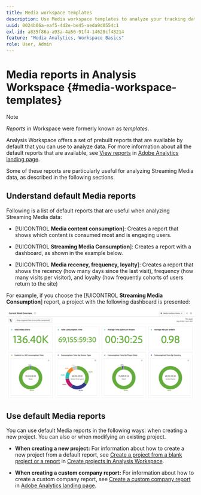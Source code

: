 ```yaml
---
title: Media workspace templates
description: Use Media workspace templates to analyze your tracking data. Choose standard templates for Acquisition or Streaming Media or create your own custom templates.
uuid: 0024b06a-eaf5-4d2e-be45-aeda9d0554c1
exl-id: a835f86a-a93a-4a56-91f4-14628cf48214
feature: "Media Analytics, Workspace Basics"
role: User, Admin
---
```

# Media reports in Analysis Workspace {#media-workspace-templates}

>[!NOTE]
>
>*Reports* in Workspace were formerly known as *templates*.

Analysis Workspace offers a set of prebuilt reports that are available by default that you can use to analyze data. For more information about all the default reports that are available, see [View reports](https://experienceleague.adobe.com/docs/analytics/analyze/landing.html?lang=en#menus) in [Adobe Analytics landing page](https://experienceleague.adobe.com/docs/analytics/analyze/landing.html).

Some of these reports are particularly useful for analyzing Streaming Media data, as described in the following sections.

## Understand default Media reports

Following is a list of default reports that are useful when analyzing Streaming Media data: 

* [!UICONTROL **Media content consumption**]: Creates a report that shows which content is consumed most and is engaging users.

* [!UICONTROL **Streaming Media Consumption**]: Creates a report with a dashboard, as shown in the example below.

* [!UICONTROL **Media recency, frequency, loyalty**]: Creates a report that shows the recency (how many days since the last visit), frequency (how many visits per visitor), and loyalty (how frequently cohorts of users return to the site)

For example, if you choose the  [!UICONTROL **Streaming Media Consumption**] report, a project with the following dashboard is presented:

![](/help/reporting/assets/aa-workspace.png)

## Use default Media reports

You can use default Media reports in the following ways:
when creating a new project. You can also  or when modifying an existing project. 

* **When creating a new project:** For information about how to create a new project from a default report, see [Create a project from a blank project or a report](https://experienceleague.adobe.com/docs/analytics/analyze/analysis-workspace/build-workspace-project/create-projects.html?lang=en#create-a-project-from-a-blank-project-or-a-report) in [Create projects in Analysis Workspace](https://experienceleague.adobe.com/docs/analytics/analyze/analysis-workspace/build-workspace-project/create-projects.html?lang=en#create-a-project-from-a-blank-project-or-a-report).

* **When creating a custom company report:** For information about how to create a custom company report, see [Create a custom company report](https://experienceleague.adobe.com/docs/analytics/analyze/landing.html?lang=en#company-report) in [Adobe Analytics landing page](https://experienceleague.adobe.com/docs/analytics/analyze/landing.html).
